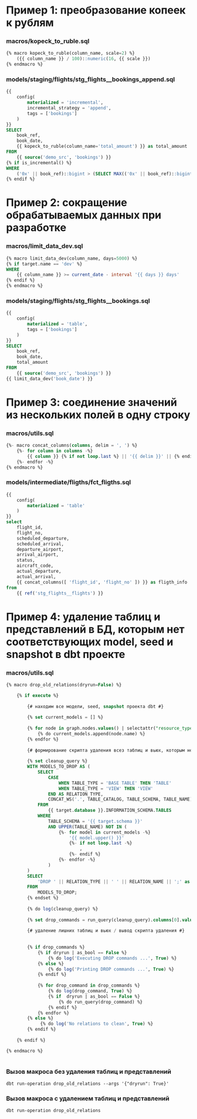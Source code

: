 # Пример 1: преобразование копеек к рублям

### macros/kopeck_to_ruble.sql

```sql
{% macro kopeck_to_ruble(column_name, scale=2) %}
    ({{ column_name }} / 100)::numeric(16, {{ scale }})
{% endmacro %}
```

### models/staging/flights/stg_flights__bookings_append.sql

```sql
{{
    config(
        materialized = 'incremental',
        incremental_strategy = 'append', 
        tags = ['bookings']
    )
}}
SELECT
    book_ref,
    book_date,
    {{ kopeck_to_ruble(column_name='total_amount') }} as total_amount
FROM
    {{ source('demo_src', 'bookings') }}
{% if is_incremental() %}
WHERE 
    ('0x' || book_ref)::bigint > (SELECT MAX(('0x' || book_ref)::bigint) FROM {{ this }})
{% endif %}
```

# Пример 2: сокращение обрабатываемых данных при разработке

### macros/limit_data_dev.sql

```sql
{% macro limit_data_dev(column_name, days=5000) %}
{% if target.name == 'dev' %}
WHERE
    {{ column_name }} >= current_date - interval '{{ days }} days'
{% endif %}
{% endmacro %}
```

### models/staging/flights/stg_flights__bookings.sql

```sql
{{
    config(
        materialized = 'table',
        tags = ['bookings']
    )
}}
SELECT
    book_ref,
    book_date,
    total_amount
FROM
    {{ source('demo_src', 'bookings') }}
{{ limit_data_dev('book_date') }}
```

# Пример 3: соединение значений из нескольких полей в одну строку

### macros/utils.sql

```sql
{%- macro concat_columns(columns, delim = ', ') %}
    {%- for column in columns -%}
        {{ column }} {% if not loop.last %} || '{{ delim }}' || {% endif %}
    {%- endfor -%}
{% endmacro %}
```

### models/intermediate/fligths/fct_fligths.sql

```sql
{{
    config(
        materialized = 'table'
    )
}}
select
    flight_id, 
    flight_no, 
    scheduled_departure, 
    scheduled_arrival, 
    departure_airport, 
    arrival_airport, 
    status, 
    aircraft_code, 
    actual_departure, 
    actual_arrival,
    {{ concat_columns([ 'flight_id', 'flight_no' ]) }} as fligth_info
from
    {{ ref('stg_flights__flights') }}
```

# Пример 4: удаление таблиц и представлений в БД, которым нет соответствующих model, seed и snapshot в dbt проекте

### macros/utils.sql

```sql
{% macro drop_old_relations(dryrun=False) %}

    {% if execute %}
    
        {# находим все модели, seed, snapshot проекта dbt #}
        
        {% set current_models = [] %}
        
        {% for node in graph.nodes.values() | selectattr("resource_type", "in", ["model", "snapshot", "seed"]) %}
            {% do current_models.append(node.name) %}
        {% endfor %}
        
        {# формирование скрипта удаления всез таблиц и вьюх, которым не соответствует ни одна модель, сид и снэпшот #}
        
        {% set cleanup_query %}
        WITH MODELS_TO_DROP AS (
            SELECT
                CASE
                    WHEN TABLE_TYPE = 'BASE TABLE' THEN 'TABLE'
                    WHEN TABLE_TYPE = 'VIEW' THEN 'VIEW'
                END AS RELATION_TYPE,
                CONCAT_WS('.', TABLE_CATALOG, TABLE_SCHEMA, TABLE_NAME) as RELATION_NAME
            FROM
                {{ target.database }}.INFORMATION_SCHEMA.TABLES
            WHERE
                TABLE_SCHEMA = '{{ target.schema }}'
                AND UPPER(TABLE_NAME) NOT IN (
                    {%- for model in current_models -%}
                        '{{ model.upper() }}'
                        {%- if not loop.last -%}
                            ,
                        {%- endif %}
                    {%- endfor -%}
                )
        )
        SELECT
            'DROP ' || RELATION_TYPE || ' ' || RELATION_NAME || ';' as DROP_COMMANDS
        FROM
            MODELS_TO_DROP;
        {% endset %}
        
        {% do log(cleanup_query) %}
        
        {% set drop_commands = run_query(cleanup_query).columns[0].values() %}
        
        {# удаление лишних таблиц и вьюх / вывод скрипта удаления #}
        
        
        {% if drop_commands %}
            {% if dryrun | as_bool == False %}
                {% do log('Executing DROP commands ...', True) %}
            {% else %}
                {% do log('Printing DROP commands ...', True) %}
            {% endif %}
        
            {% for drop_command in drop_commands %}
                {% do log(drop_command, True) %}
                {% if  dryrun | as_bool == False %}
                    {% do run_query(drop_command) %}
                {% endif %}
            {% endfor %}
        {% else %}
             {% do log('No relations to clean', True) %}
        {% endif %}
    
    {% endif %}

{% endmacro %}
    
```

### Вызов макроса без удаления таблиц и представлений

```console
dbt run-operation drop_old_relations --args '{"dryrun": True}'
```

### Вызов макроса с удалением таблиц и представлений

```console
dbt run-operation drop_old_relations
```
